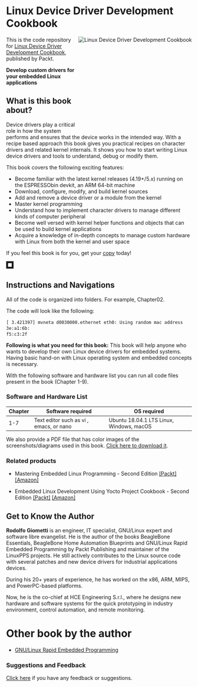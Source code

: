 # Linux Device Driver Development Cookbook	

<a href=""><img src="https://packt-type-cloud.s3.amazonaws.com/uploads/sites/3382/2019/05/cover.png" alt="Linux Device Driver Development Cookbook" height="256px" align="right"></a>

This is the code repository for [Linux Device Driver Development Cookbook](""), published by Packt.

**Develop custom drivers for your embedded Linux applications**

## What is this book about?
Device drivers play a critical role in how the system performs and ensures that the device works in the intended way.
With a recipe based approach this book gives you practical recipes on character drivers and related kernel internals. It shows you how to start writing Linux device drivers and tools to understand, debug or modify them.

This book covers the following exciting features:
* Become familiar with the latest kernel releases (4.19+/5.x) running on the ESPRESSObin devkit, an ARM 64-bit machine
* Download, configure, modify, and build kernel sources
* Add and remove a device driver or a module from the kernel
* Master kernel programming
* Understand how to implement character drivers to manage different kinds of computer peripheral
* Become well versed with kernel helper functions and objects that can be used to build kernel applications
* Acquire a knowledge of in-depth concepts to manage custom hardware with Linux from both the kernel and user space

If you feel this book is for you, get your [copy](https://www.amazon.com/dp/1789134323) today!

<a href="https://www.packtpub.com/?utm_source=github&utm_medium=banner&utm_campaign=GitHubBanner"><img src="https://raw.githubusercontent.com/PacktPublishing/GitHub/master/GitHub.png" 
alt="https://www.packtpub.com/" border="5" /></a>

## Instructions and Navigations
All of the code is organized into folders. For example, Chapter02.

The code will look like the following:
```
[ 3.421397] mvneta d0030000.ethernet eth0: Using random mac address 3e:a1:6b:
f5:c3:2f

```

**Following is what you need for this book:**
This book will help anyone who wants to develop their own Linux device drivers for embedded systems. Having basic hand-on with Linux operating system and embedded concepts is necessary.

With the following software and hardware list you can run all code files present in the book (Chapter 1-9).
### Software and Hardware List
| Chapter | Software required | OS required |
| -------- | ------------------------------------ | ----------------------------------- |
| 1-7 | Text editor such as vi , emacs, or nano | Ubuntu 18.04.1 LTS Linux, Windows, macOS |


We also provide a PDF file that has color images of the screenshots/diagrams used in this book. [Click here to download it](https://www.packtpub.com/sites/default/files/downloads/9781838558802_ColorImages.pdf).

### Related products <Paste books from the Other books you may enjoy section>
* Mastering Embedded Linux Programming - Second Edition [[Packt]](https://www.packtpub.com/networking-and-servers/mastering-embedded-linux-programming-second-edition?utm_source=github&utm_medium=repository&utm_campaign=9781787283282) [[Amazon]](https://www.amazon.com/dp/1787283283)

* Embedded Linux Development Using Yocto Project Cookbook - Second Edition [[Packt]](https://www.packtpub.com/virtualization-and-cloud/embedded-linux-development-using-yocto-project-cookbook-second-edition?utm_source=github&utm_medium=repository&utm_campaign=9781788399210) [[Amazon]](https://www.amazon.com/dp/1788399218)
## Get to Know the Author
**Rodolfo Giometti**
is an engineer, IT specialist, GNU/Linux expert and software libre evangelist. He is the author of the books BeagleBone Essentials, BeagleBone Home Automation Blueprints and GNU/Linux Rapid Embedded Programming by Packt Publishing and maintainer of the LinuxPPS projects. He still actively contributes to the Linux source code with several patches and new device drivers for industrial applications devices.

During his 20+ years of experience, he has worked on the x86, ARM, MIPS, and PowerPC-based platforms.

Now, he is the co-chief at HCE Engineering S.r.l., where he designs new hardware and software systems for the quick prototyping in industry environment, control automation, and remote monitoring.


# Other book by the author
* [GNU/Linux Rapid Embedded Programming](https://www.packtpub.com/hardware-and-creative/gnulinux-rapid-embedded-programming?utm_source=github&utm_medium=repository&utm_campaign=9781786461803)

### Suggestions and Feedback
[Click here](https://docs.google.com/forms/d/e/1FAIpQLSdy7dATC6QmEL81FIUuymZ0Wy9vH1jHkvpY57OiMeKGqib_Ow/viewform) if you have any feedback or suggestions.
